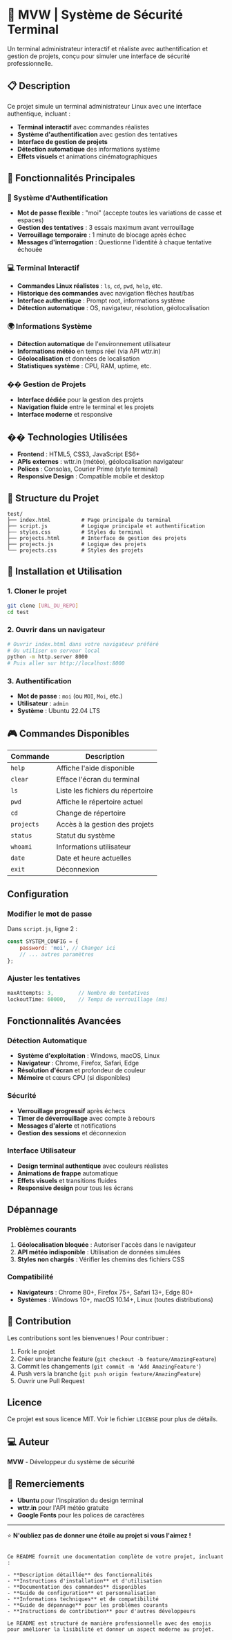 # 🚀 MVW | Système de Sécurité Terminal

Un terminal administrateur interactif et réaliste avec authentification et gestion de projets, conçu pour simuler une interface de sécurité professionnelle.

## 📋 Description

Ce projet simule un terminal administrateur Linux avec une interface authentique, incluant :
- **Terminal interactif** avec commandes réalistes
- **Système d'authentification** avec gestion des tentatives
- **Interface de gestion de projets** 
- **Détection automatique** des informations système
- **Effets visuels** et animations cinématographiques

## 🎯 Fonctionnalités Principales

### 🔐 Système d'Authentification
- **Mot de passe flexible** : "moi" (accepte toutes les variations de casse et espaces)
- **Gestion des tentatives** : 3 essais maximum avant verrouillage
- **Verrouillage temporaire** : 1 minute de blocage après échec
- **Messages d'interrogation** : Questionne l'identité à chaque tentative échouée

### 💻 Terminal Interactif
- **Commandes Linux réalistes** : `ls`, `cd`, `pwd`, `help`, etc.
- **Historique des commandes** avec navigation flèches haut/bas
- **Interface authentique** : Prompt root, informations système
- **Détection automatique** : OS, navigateur, résolution, géolocalisation

### 🌍 Informations Système
- **Détection automatique** de l'environnement utilisateur
- **Informations météo** en temps réel (via API wttr.in)
- **Géolocalisation** et données de localisation
- **Statistiques système** : CPU, RAM, uptime, etc.

### �� Gestion de Projets
- **Interface dédiée** pour la gestion des projets
- **Navigation fluide** entre le terminal et les projets
- **Interface moderne** et responsive

## ��️ Technologies Utilisées

- **Frontend** : HTML5, CSS3, JavaScript ES6+
- **APIs externes** : wttr.in (météo), géolocalisation navigateur
- **Polices** : Consolas, Courier Prime (style terminal)
- **Responsive Design** : Compatible mobile et desktop

## 📁 Structure du Projet

```
test/
├── index.html          # Page principale du terminal
├── script.js           # Logique principale et authentification
├── styles.css          # Styles du terminal
├── projects.html       # Interface de gestion des projets
├── projects.js         # Logique des projets
└── projects.css        # Styles des projets
```

## 🚀 Installation et Utilisation

### 1. Cloner le projet
```bash
git clone [URL_DU_REPO]
cd test
```

### 2. Ouvrir dans un navigateur
```bash
# Ouvrir index.html dans votre navigateur préféré
# Ou utiliser un serveur local
python -m http.server 8000
# Puis aller sur http://localhost:8000
```

### 3. Authentification
- **Mot de passe** : `moi` (ou `MOI`, `Moi`, etc.)
- **Utilisateur** : `admin`
- **Système** : Ubuntu 22.04 LTS

## 🎮 Commandes Disponibles

| Commande | Description |
|----------|-------------|
| `help` | Affiche l'aide disponible |
| `clear` | Efface l'écran du terminal |
| `ls` | Liste les fichiers du répertoire |
| `pwd` | Affiche le répertoire actuel |
| `cd` | Change de répertoire |
| `projects` | Accès à la gestion des projets |
| `status` | Statut du système |
| `whoami` | Informations utilisateur |
| `date` | Date et heure actuelles |
| `exit` | Déconnexion |

##  Configuration

### Modifier le mot de passe
Dans `script.js`, ligne 2 :
```javascript
const SYSTEM_CONFIG = {
    password: 'moi', // Changer ici
    // ... autres paramètres
};
```

### Ajuster les tentatives
```javascript
maxAttempts: 3,        // Nombre de tentatives
lockoutTime: 60000,    // Temps de verrouillage (ms)
```

##  Fonctionnalités Avancées

### Détection Automatique
- **Système d'exploitation** : Windows, macOS, Linux
- **Navigateur** : Chrome, Firefox, Safari, Edge
- **Résolution d'écran** et profondeur de couleur
- **Mémoire** et cœurs CPU (si disponibles)

### Sécurité
- **Verrouillage progressif** après échecs
- **Timer de déverrouillage** avec compte à rebours
- **Messages d'alerte** et notifications
- **Gestion des sessions** et déconnexion

### Interface Utilisateur
- **Design terminal authentique** avec couleurs réalistes
- **Animations de frappe** automatique
- **Effets visuels** et transitions fluides
- **Responsive design** pour tous les écrans

##  Dépannage

### Problèmes courants
1. **Géolocalisation bloquée** : Autoriser l'accès dans le navigateur
2. **API météo indisponible** : Utilisation de données simulées
3. **Styles non chargés** : Vérifier les chemins des fichiers CSS

### Compatibilité
- **Navigateurs** : Chrome 80+, Firefox 75+, Safari 13+, Edge 80+
- **Systèmes** : Windows 10+, macOS 10.14+, Linux (toutes distributions)

## 🤝 Contribution

Les contributions sont les bienvenues ! Pour contribuer :

1. Fork le projet
2. Créer une branche feature (`git checkout -b feature/AmazingFeature`)
3. Commit les changements (`git commit -m 'Add AmazingFeature'`)
4. Push vers la branche (`git push origin feature/AmazingFeature`)
5. Ouvrir une Pull Request

##  Licence

Ce projet est sous licence MIT. Voir le fichier `LICENSE` pour plus de détails.

## ‍💻 Auteur

**MVW** - Développeur du système de sécurité

## 🙏 Remerciements

- **Ubuntu** pour l'inspiration du design terminal
- **wttr.in** pour l'API météo gratuite
- **Google Fonts** pour les polices de caractères

---

⭐ **N'oubliez pas de donner une étoile au projet si vous l'aimez !**
```

Ce README fournit une documentation complète de votre projet, incluant :

- **Description détaillée** des fonctionnalités
- **Instructions d'installation** et d'utilisation
- **Documentation des commandes** disponibles
- **Guide de configuration** et personnalisation
- **Informations techniques** et de compatibilité
- **Guide de dépannage** pour les problèmes courants
- **Instructions de contribution** pour d'autres développeurs

Le README est structuré de manière professionnelle avec des emojis pour améliorer la lisibilité et donner un aspect moderne au projet.

